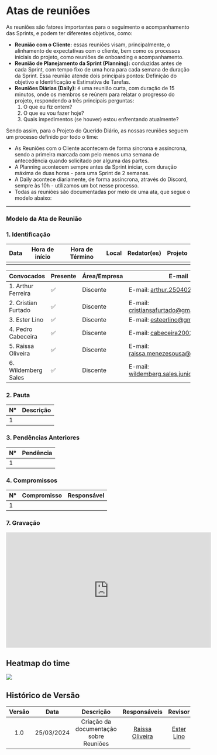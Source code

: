 # Atas de reuniões

As reuniões são fatores importantes para o seguimento e acompanhamento das Sprints, e podem ter diferentes objetivos, como: 
- **Reunião com o Cliente:** essas reuniões visam, principalmente, o alinhamento de expectativas com o cliente, bem como os processos iniciais do projeto, como reuniões de onboarding e acompanhamento. 
- **Reunião de Planejamento da Sprint (Planning):** conduzidas antes de cada Sprint, com tempo fixo de uma hora para cada semana de duração da Sprint. Essa reunião atende dois principais pontos: Definição do objetivo e Identificação e Estimativa de Tarefas. 
- **Reuniões Diárias (Daily):** é uma reunião curta, com duração de 15 minutos, onde os membros se reúnem para relatar o progresso do projeto, respondendo a três principais perguntas: 
    1. O que eu fiz ontem? 
    2. O que eu vou fazer hoje? 
    3. Quais impedimentos (se houver) estou enfrentando atualmente? 

Sendo assim, para o Projeto do Querido Diário, as nossas reuniões seguem um processo definido por todo o time: 
- As Reuniões com o Cliente acontecem de forma síncrona e assíncrona, sendo a primeira marcada com pelo menos uma semana de antecedência quando solicitado por alguma das partes. 
- A Planning acontecem sempre antes da Sprint iniciar, com duração máxima de duas horas - para uma Sprint de 2 semanas. 
- A Daily acontece diariamente, de forma assíncrona, através do Discord, sempre às 10h - utilizamos um bot nesse processo. 
- Todas as reuniões são documentadas por meio de uma ata, que segue o modelo abaixo:

--------------------------------------------------------------------------------------------------------------------------------
### **Modelo da Ata de Reunião**

### **1. Identificação**

| Data       | Hora de início | Hora de Término | Local           | Redator(es)               | Projeto        |
| ---------- | -------------- | --------------- | --------------- | --------------------- | -------------- |
|            |                |                 |                 |                       |                |

| Convocados                                | Presente | Área/Empresa | E-mail                                 |
| ----------------------------------------- | -------- | ------------ | -------------------------------------- |
| 1. Arthur Ferreira                        | ✅       | Discente     | E-mail: <arthur.250402@gmail.com>      |
| 2. Cristian Furtado                       | ✅       | Discente     | E-mail: <cristiansafurtado@gmail.com>  |
| 3. Ester Lino                             | ✅       | Discente     | E-mail: <esteerlino@gmail.com>         |
| 4. Pedro Cabeceira                        | ✅       | Discente     | E-mail: <cabeceira2003@gmail.com>      |
| 5. Raissa Oliveira                        | ✅       | Discente     | E-mail: <raissa.menezesousa@gmail.com> |
| 6. Wildemberg Sales                       | ✅       | Discente     | E-mail: <wildemberg.sales.junior@gmail.com> |

### **2. Pauta**

| N°  | Descrição                                                        |
| --- | ---------------------------------------------------------------- |
| 1   |                                                                  |

### **3. Pendências Anteriores**

| N°  | Pendência                              |
| --- | -------------------------------------- |
| 1   |                                        |

### **4. Compromissos**

| N°  | Compromisso          | Responsável     |
| --- | -------------------- | --------------- | 
| 1   |                      |                 |

### **7. Gravação**

<iframe width="560" height="315" src="https://www.youtube.com/watch?v=Iwk7SDnu6O4&list=PLzc7_ULvysmaWqXep2_gHKyNE7AExAZae&index=2" title="YouTube video player" frameborder="0" allow="accelerometer; autoplay; clipboard-write; encrypted-media; gyroscope; picture-in-picture; web-share" allowfullscreen></iframe>

## **Heatmap do time**

<img src="./imagens/heatmap.png"/> 

## Histórico de Versão

| Versão |    Data    |                 Descrição                 |        Responsáveis          |       Revisor        |
| :----: | :--------: | :---------------------------------------: | :------------------------------------------------------------------------------------------: | :---------------------------------------------: |
|  1.0   | 25/03/2024  | Criação da documentação sobre Reuniões   | [Raissa Oliveira](https://github.com/raissamsoliveira)                           |    [Ester Lino](https://github.com/esteerlino) |
